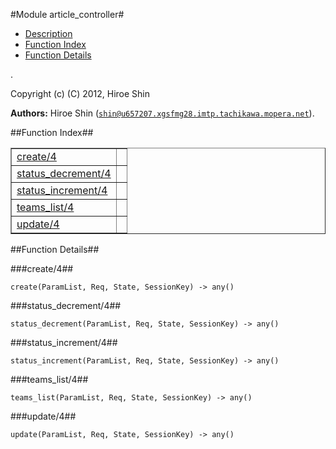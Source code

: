 

#Module article_controller#
* [Description](#description)
* [Function Index](#index)
* [Function Details](#functions)


.



Copyright (c) (C) 2012, Hiroe Shin

__Authors:__ Hiroe Shin ([`shin@u657207.xgsfmg28.imtp.tachikawa.mopera.net`](mailto:shin@u657207.xgsfmg28.imtp.tachikawa.mopera.net)).<a name="index"></a>

##Function Index##


<table width="100%" border="1" cellspacing="0" cellpadding="2" summary="function index"><tr><td valign="top"><a href="#create-4">create/4</a></td><td></td></tr><tr><td valign="top"><a href="#status_decrement-4">status_decrement/4</a></td><td></td></tr><tr><td valign="top"><a href="#status_increment-4">status_increment/4</a></td><td></td></tr><tr><td valign="top"><a href="#teams_list-4">teams_list/4</a></td><td></td></tr><tr><td valign="top"><a href="#update-4">update/4</a></td><td></td></tr></table>


<a name="functions"></a>

##Function Details##

<a name="create-4"></a>

###create/4##




`create(ParamList, Req, State, SessionKey) -> any()`

<a name="status_decrement-4"></a>

###status_decrement/4##




`status_decrement(ParamList, Req, State, SessionKey) -> any()`

<a name="status_increment-4"></a>

###status_increment/4##




`status_increment(ParamList, Req, State, SessionKey) -> any()`

<a name="teams_list-4"></a>

###teams_list/4##




`teams_list(ParamList, Req, State, SessionKey) -> any()`

<a name="update-4"></a>

###update/4##




`update(ParamList, Req, State, SessionKey) -> any()`

